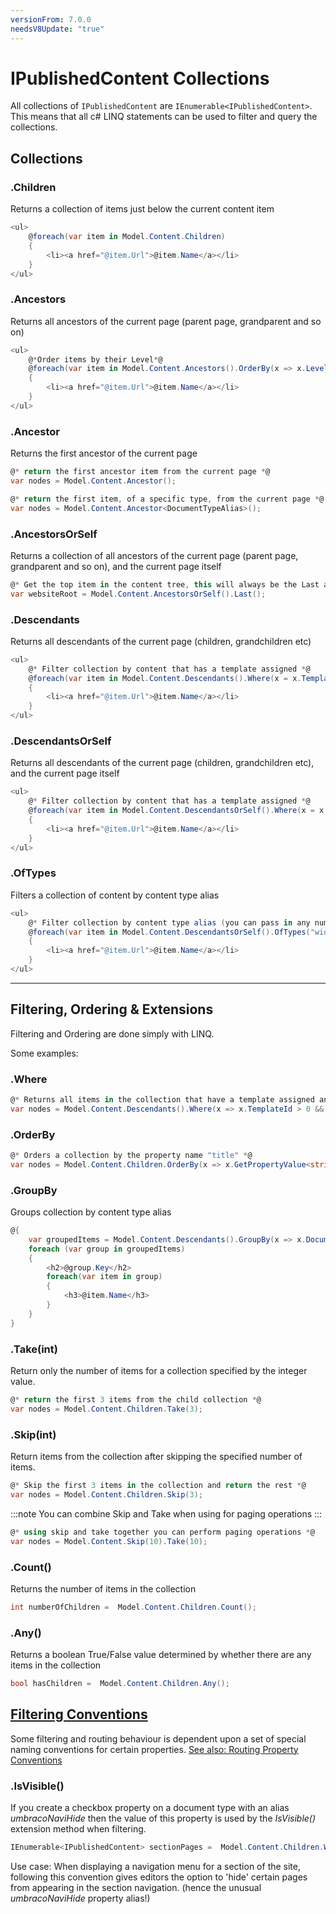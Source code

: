 ```yaml
---
versionFrom: 7.0.0
needsV8Update: "true"
---
```


# IPublishedContent Collections

All collections of `IPublishedContent` are `IEnumerable<IPublishedContent>`. 
This means that all c# LINQ statements can be used to filter and query the collections.  

## Collections

### .Children
Returns a collection of items just below the current content item

```csharp
<ul>
    @foreach(var item in Model.Content.Children)
    {
        <li><a href="@item.Url">@item.Name</a></li>
    }
</ul>
```


### .Ancestors
Returns all ancestors of the current page (parent page, grandparent and so on)

```csharp
<ul>
    @*Order items by their Level*@
    @foreach(var item in Model.Content.Ancestors().OrderBy(x => x.Level))
    {
        <li><a href="@item.Url">@item.Name</a></li>
    }
</ul>
```

### .Ancestor
Returns the first ancestor of the current page

```csharp
@* return the first ancestor item from the current page *@
var nodes = Model.Content.Ancestor();

@* return the first item, of a specific type, from the current page *@
var nodes = Model.Content.Ancestor<DocumentTypeAlias>();
```

<span id="ancestorsorself"></span>
### .AncestorsOrSelf
Returns a collection of all ancestors of the current page (parent page, grandparent and so on), and the current page itself

```csharp
@* Get the top item in the content tree, this will always be the Last ancestor found *@
var websiteRoot = Model.Content.AncestorsOrSelf().Last();
```

### .Descendants
Returns all descendants of the current page (children, grandchildren etc)

```csharp
<ul>
    @* Filter collection by content that has a template assigned *@
    @foreach(var item in Model.Content.Descendants().Where(x = x.TemplateId > 0))
    {
        <li><a href="@item.Url">@item.Name</a></li>
    }
</ul>
```

### .DescendantsOrSelf
Returns all descendants of the current page (children, grandchildren etc), and the current page itself

```csharp
<ul>
    @* Filter collection by content that has a template assigned *@
    @foreach(var item in Model.Content.DescendantsOrSelf().Where(x = x.TemplateId > 0))
    {
        <li><a href="@item.Url">@item.Name</a></li>
    }
</ul>
```

### .OfTypes
Filters a collection of content by content type alias 

```csharp
<ul>
    @* Filter collection by content type alias (you can pass in any number of aliases) *@
    @foreach(var item in Model.Content.DescendantsOrSelf().OfTypes("widget1", "widget2"))
    {
        <li><a href="@item.Url">@item.Name</a></li>
    }
</ul>
```

-----

## Filtering, Ordering & Extensions

Filtering and Ordering are done simply with LINQ.

Some examples:
	
### .Where

```csharp
@* Returns all items in the collection that have a template assigned and have a name starting with 'S' *@
var nodes = Model.Content.Descendants().Where(x => x.TemplateId > 0 && x.Name.StartsWith("S"))
```

### .OrderBy

```csharp
@* Orders a collection by the property name "title" *@
var nodes = Model.Content.Children.OrderBy(x => x.GetPropertyValue<string>("title"))
```
	
### .GroupBy
Groups collection by content type alias

```csharp
@{
    var groupedItems = Model.Content.Descendants().GroupBy(x => x.DocumentTypeAlias);
    foreach (var group in groupedItems)
    {
        <h2>@group.Key</h2>
        foreach(var item in group)
        {
            <h3>@item.Name</h3>
        }
    }
}
```

### .Take(int)
Return only the number of items for a collection specified by the integer value.

```csharp
@* return the first 3 items from the child collection *@
var nodes = Model.Content.Children.Take(3);
```

### .Skip(int)
Return items from the collection after skipping the specified number of items.

```csharp
@* Skip the first 3 items in the collection and return the rest *@
var nodes = Model.Content.Children.Skip(3);
```

:::note
You can combine Skip and Take when using for paging operations
:::

```csharp
@* using skip and take together you can perform paging operations *@
var nodes = Model.Content.Skip(10).Take(10);
```

### .Count()
Returns the number of items in the collection

```csharp
int numberOfChildren =  Model.Content.Children.Count();
```

### .Any()
Returns a boolean True/False value determined by whether there are any items in the collection

```csharp
bool hasChildren =  Model.Content.Children.Any();
```
	
## [Filtering Conventions](#filtering-conventions)
Some filtering and routing behaviour is dependent upon a set of special naming conventions for certain properties. [See also: Routing Property Conventions](../../Routing/routing-properties.md)

### .IsVisible()
If you create a checkbox property on a document type with an alias *umbracoNaviHide* then the value of this property is used by the *IsVisible()* extension method when filtering.

```csharp
IEnumerable<IPublishedContent> sectionPages =  Model.Content.Children.Where(x => x.IsVisible());
```

Use case: When displaying a navigation menu for a section of the site, following this convention gives editors the option to 'hide' certain pages from appearing in the section navigation. (hence the unusual *umbracoNaviHide* property alias!)
